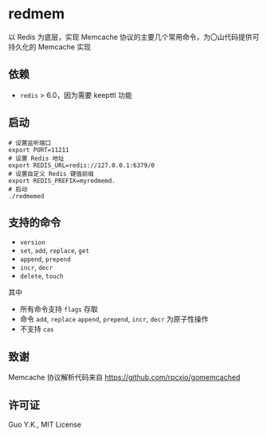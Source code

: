 # redmem

以 Redis 为底层，实现 Memcache 协议的主要几个常用命令，为〇山代码提供可持久化的 Memcache 实现

## 依赖

* `redis` > 6.0，因为需要 keepttl 功能

## 启动

```shell
# 设置监听端口
export PORT=11211
# 设置 Redis 地址
export REDIS_URL=redis://127.0.0.1:6379/0
# 设置自定义 Redis 键值前缀
export REDIS_PREFIX=myredmemd.
# 启动
./redmemed
```

## 支持的命令

* `version`
* `set`, `add`, `replace`, `get`
* `append`, `prepend`
* `incr`, `decr`
* `delete`, `touch`

其中

* 所有命令支持 `flags` 存取
* 命令 `add`, `replace` `append`, `prepend`, `incr`, `decr` 为原子性操作
* 不支持 `cas`

## 致谢

Memcache 协议解析代码来自 https://github.com/rpcxio/gomemcached

## 许可证

Guo Y.K., MIT License
